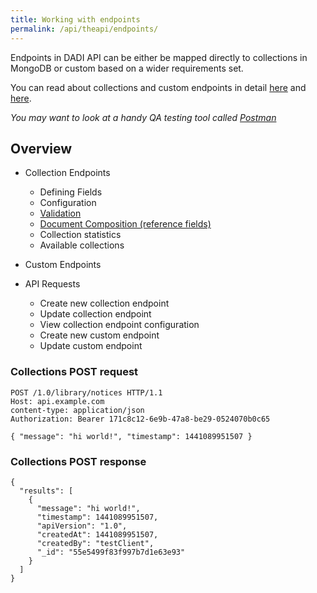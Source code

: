 ```yaml
---
title: Working with endpoints
permalink: /api/theapi/endpoints/
---
```


Endpoints in DADI API can be either be mapped directly to collections in MongoDB or custom based on a wider requirements set.

You can read about collections and custom endpoints in detail [here](https://github.com/dadi/api/blob/docs/docs/endpointsCollections.md) and [here](https://github.com/dadi/api/blob/docs/docs/endpointsCustom.md).

_You may want to look at a handy QA testing tool called [Postman](http://www.getpostman.com/)_

## Overview

* Collection Endpoints
  * Defining Fields
  * Configuration
  * [Validation](#validation)
  * [Document Composition (reference fields)](#document-composition)
  * Collection statistics
  * Available collections

* Custom Endpoints
* API Requests
  * Create new collection endpoint
  * Update collection endpoint
  * View collection endpoint configuration
  * Create new custom endpoint
  * Update custom endpoint

### Collections POST request

```
POST /1.0/library/notices HTTP/1.1
Host: api.example.com
content-type: application/json
Authorization: Bearer 171c8c12-6e9b-47a8-be29-0524070b0c65

{ "message": "hi world!", "timestamp": 1441089951507 }
```

### Collections POST response

```
{
  "results": [
    {
      "message": "hi world!",
      "timestamp": 1441089951507,
      "apiVersion": "1.0",
      "createdAt": 1441089951507,
      "createdBy": "testClient",
      "_id": "55e5499f83f997b7d1e63e93"
    }
  ]
}
```
